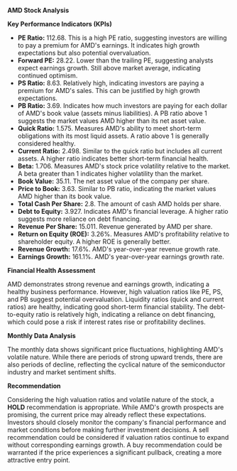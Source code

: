 **AMD Stock Analysis**

**Key Performance Indicators (KPIs)**

* **PE Ratio:** 112.68. This is a high PE ratio, suggesting investors are willing to pay a premium for AMD's earnings. It indicates high growth expectations but also potential overvaluation.
* **Forward PE:** 28.22.  Lower than the trailing PE, suggesting analysts expect earnings growth. Still above market average, indicating continued optimism.
* **PS Ratio:** 8.63.  Relatively high, indicating investors are paying a premium for AMD's sales. This can be justified by high growth expectations.
* **PB Ratio:** 3.69.  Indicates how much investors are paying for each dollar of AMD's book value (assets minus liabilities).  A PB ratio above 1 suggests the market values AMD higher than its net asset value.
* **Quick Ratio:** 1.575. Measures AMD's ability to meet short-term obligations with its most liquid assets. A ratio above 1 is generally considered healthy.
* **Current Ratio:** 2.498. Similar to the quick ratio but includes all current assets.  A higher ratio indicates better short-term financial health.
* **Beta:** 1.706. Measures AMD's stock price volatility relative to the market. A beta greater than 1 indicates higher volatility than the market.
* **Book Value:** 35.11. The net asset value of the company per share.
* **Price to Book:** 3.63.  Similar to PB ratio, indicating the market values AMD higher than its book value.
* **Total Cash Per Share:** 2.8. The amount of cash AMD holds per share.
* **Debt to Equity:** 3.927.  Indicates AMD's financial leverage. A higher ratio suggests more reliance on debt financing.
* **Revenue Per Share:** 15.011. Revenue generated by AMD per share.
* **Return on Equity (ROE):** 3.26%. Measures AMD's profitability relative to shareholder equity. A higher ROE is generally better.
* **Revenue Growth:** 17.6%.  AMD's year-over-year revenue growth rate.
* **Earnings Growth:** 161.1%. AMD's year-over-year earnings growth rate.

**Financial Health Assessment**

AMD demonstrates strong revenue and earnings growth, indicating a healthy business performance.  However, high valuation ratios like PE, PS, and PB suggest potential overvaluation.  Liquidity ratios (quick and current ratios) are healthy, indicating good short-term financial stability.  The debt-to-equity ratio is relatively high, indicating a reliance on debt financing, which could pose a risk if interest rates rise or profitability declines.

**Monthly Data Analysis**

The monthly data shows significant price fluctuations, highlighting AMD's volatile nature.  While there are periods of strong upward trends, there are also periods of decline, reflecting the cyclical nature of the semiconductor industry and market sentiment shifts.

**Recommendation**

Considering the high valuation ratios and volatile nature of the stock, a **HOLD** recommendation is appropriate. While AMD's growth prospects are promising, the current price may already reflect these expectations. Investors should closely monitor the company's financial performance and market conditions before making further investment decisions.  A sell recommendation could be considered if valuation ratios continue to expand without corresponding earnings growth. A buy recommendation could be warranted if the price experiences a significant pullback, creating a more attractive entry point.